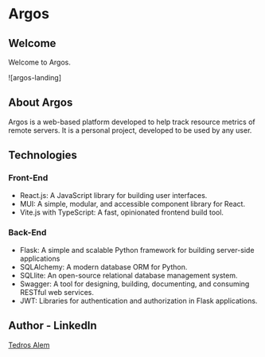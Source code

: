 # Argos

## Welcome

Welcome to Argos.

![argos-landing]

## About Argos

Argos is a web-based platform developed to help track resource metrics of remote servers. It is a personal project, developed to be used by any user.

## Technologies

### Front-End

<ul>
<li>React.js: A JavaScript library for building user interfaces.</li>
<li>MUI: A simple, modular, and accessible component library for React.</li>
<li>Vite.js with TypeScript: A fast, opinionated frontend build tool.</li>
</ul>

### Back-End

<ul>
<li>Flask: A simple and scalable Python framework for building server-side applications</li>
<li>SQLAlchemy: A modern database ORM for Python.</li>
<li>SQLlite: An open-source relational database management system.</li>
<li>Swagger: A tool for designing, building, documenting, and consuming RESTful web services.</li>
<li>JWT: Libraries for authentication and authorization in Flask applications.</li>
</ul>

## Author - LinkedIn

[Tedros Alem](https://www.linkedin.com/in/tedrosalemasfaha)
